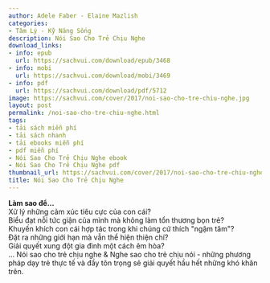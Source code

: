 ```yaml
---
author: Adele Faber - Elaine Mazlish
categories:
- Tâm Lý - Kỹ Năng Sống
description: Nói Sao Cho Trẻ Chịu Nghe
download_links:
- info: epub
  url: https://sachvui.com/download/epub/3468
- info: mobi
  url: https://sachvui.com/download/mobi/3469
- info: pdf
  url: https://sachvui.com/download/pdf/5712
image: https://sachvui.com/cover/2017/noi-sao-cho-tre-chiu-nghe.jpg
layout: post
permalink: /noi-sao-cho-tre-chiu-nghe.html
tags:
- tải sách miễn phí
- tải sách nhanh
- tải ebooks miễn phí
- pdf miễn phí
- Nói Sao Cho Trẻ Chịu Nghe ebook
- Nói Sao Cho Trẻ Chịu Nghe pdf
thumbnail_url: https://sachvui.com/cover/2017/noi-sao-cho-tre-chiu-nghe.jpg
title: Nói Sao Cho Trẻ Chịu Nghe
---
```


 <div class="item-desc text-justify"> <p><strong>Làm sao để...</strong><br>Xử lý những cảm xúc tiêu cực của con cái?<br>Biểu đạt nỗi tức giận của mình mà không làm tổn thương bọn trẻ?<br>Khuyến khích con cái hợp tác trong khi chúng cứ thích "ngậm tăm"?<br>Đặt ra những giới hạn mà vẫn thể hiện thiện chí?<br>Giải quyết xung đột gia đình một cách êm hòa?<br>... Nói sao cho trẻ chịu nghe &amp; Nghe sao cho trẻ chịu nói - những phương pháp dạy trẻ thực tế và đầy tôn trọng sẽ giải quyết hầu hết những khó khăn trên.</p> </div>